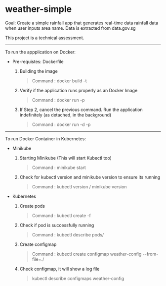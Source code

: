 # weather-simple

Goal:
Create a simple rainfall app that generates real-time data rainfall data when user inputs area name.
Data is extracted from data.gov.sg

This project is a technical assessment.

---

To run the appplication on Docker:
- Pre-requistes: Dockerfile

    1. Building the image
       > Command : docker build -t <name>
    2. Verify if the application runs properly as an Docker Image
       > Command : docker run -p <port number> <name>
    3. If Step 2, cancel the previous command. Run the application indefinitely (as detached, in the background)
       > Command : docker run -d -p <port number> <name>

---

To run Docker Container in Kubernetes:

- Minikube
    1. Starting Minikube (This will start Kubectl too)
       > Command : minikube start 
    2. Check for kubectl version and minikube version to ensure its running 
       > Command : kubectl version / minikube version
    
- Kubernetes 
    1. Create pods 
       > Command : kubectl create -f <filename> 
    2. Check if pod is successfully running 
       > Command : kubectl describe pods/<filename> 
    3. Create configmap 
       > Command : kubectl create configmap weather-config --from-file=./<filename> 
    4. Check configmap, it will show a log file
       > kubectl describe configmaps weather-config
